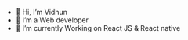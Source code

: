 - 👋 Hi, I’m Vidhun
- 👀 I’m a Web developer
- 🌱 I’m currently Working on React JS & React native


<!---
Vidhun-Veeramani/Vidhun-Veeramani is a ✨ special ✨ repository because its `README.md` (this file) appears on your GitHub profile.
You can click the Preview link to take a look at your changes.
--->
